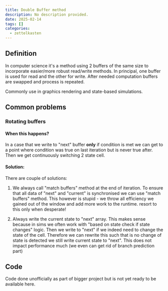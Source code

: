 ```yaml
---
title: Double Buffer method
description: No description provided.
date: 2025-02-14
tags: []
categories:
  - zettelkasten
---
```


## Definition

In computer science it's a method using 2 buffers of the same size to incorporate easier/more robust read/write methods. In principal, one buffer is used for read and the other for write. After needed computation buffers are swapped and process is repeated.

Commonly use in graphics rendering and state-based simulations.

## Common problems

### Rotating buffers

#### When this happens?

In a case that we write to "next" buffer **only** if condition is met we can get to a point where condition was true on last iteration but is never true after. Then we get continuously switching 2 state cell.

#### Solution:

There are couple of solutions:

1. We always call "match buffers" method at the end of iteration.
To ensure that all data of "next" and "current" is synchronised we can use "match buffers" method. This however is stupid - we throw all efficiency we gained out of the window and add more work to the runtime. resort to this only when desperate!

2. Always write the current state to "next" array. 
This makes sense because in sims we often work with "based on state check if state changes" logic. Then we write to "next" if we indeed need to change the state of the cell.
Therefore we can rewrite this such that is no change of state is detected we still write current state to "next". This does not impact performance much (we even can get rid of branch prediction part)

## Code

Code done unofficially as part of bigger project but is not yet ready to be available here.
